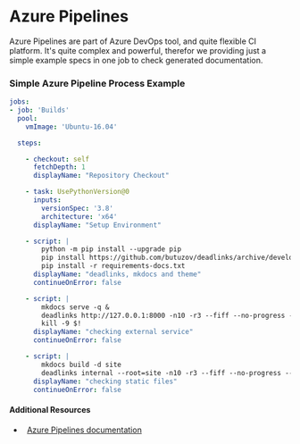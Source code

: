 # Azure Pipelines

Azure Pipelines are part of Azure DevOps tool, and quite flexible CI platform.  It's quite complex and powerful, therefor we providing just a simple example specs in one job to check generated documentation.

<h3>Simple Azure Pipeline Process Example</h3>

```yaml
jobs:
- job: 'Builds'
  pool:
    vmImage: 'Ubuntu-16.04'

  steps:

    - checkout: self
      fetchDepth: 1
      displayName: "Repository Checkout"

    - task: UsePythonVersion@0
      inputs:
        versionSpec: '3.8'
        architecture: 'x64'
      displayName: "Setup Environment"

    - script: |
        python -m pip install --upgrade pip
        pip install https://github.com/butuzov/deadlinks/archive/develop.zip
        pip install -r requirements-docs.txt
      displayName: "deadlinks, mkdocs and theme"
      continueOnError: false

    - script: |
        mkdocs serve -q &
        deadlinks http://127.0.0.1:8000 -n10 -r3 --fiff --no-progress --no-colors
        kill -9 $!
      displayName: "checking external service"
      continueOnError: false

    - script: |
        mkdocs build -d site
        deadlinks internal --root=site -n10 -r3 --fiff --no-progress --no-colors
      displayName: "checking static files"
      continueOnError: false
```

<h4 id="additional-resources">Additional Resources</h4>

* &nbsp; [Azure Pipelines documentation](https://docs.microsoft.com/en-us/azure/devops/pipelines/?view=azure-devops)
